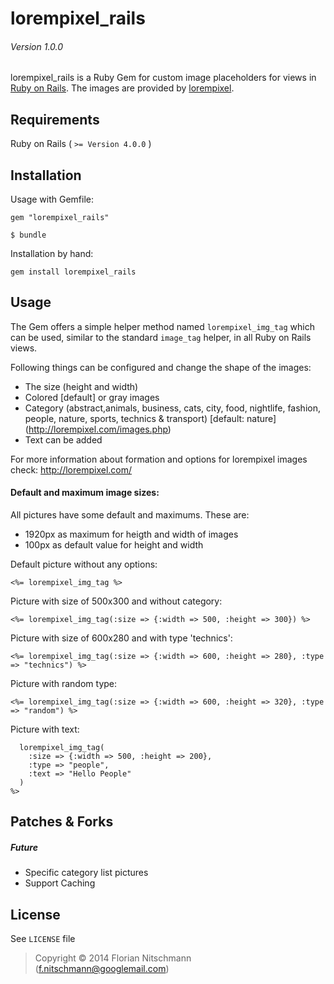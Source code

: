# lorempixel_rails


###### Version 1.0.0


lorempixel_rails is a Ruby Gem for custom image placeholders for views in [Ruby on Rails](http://rubyonrails.org/). The images are provided by [lorempixel](http://lorempixel.com/).

## Requirements


Ruby on Rails ( ```>= Version 4.0.0``` )

## Installation


Usage with Gemfile:

``` gem "lorempixel_rails" ```

``` $ bundle ```


Installation by hand:

``` gem install lorempixel_rails ```

## Usage


The Gem offers a simple helper method named ``` lorempixel_img_tag ``` which can be used, similar to the standard ``` image_tag ``` helper, in all Ruby on Rails views.

Following things can be configured and change the shape of the images:  

* The size (height and width)
* Colored [default] or gray images
* Category (abstract,animals, business, cats, city, food, nightlife, fashion, people, nature, sports, technics & transport) [default: nature] (http://lorempixel.com/images.php)
* Text can be added

For more information about formation and options for lorempixel images check: http://lorempixel.com/

#### Default and maximum image sizes:

All pictures have some default and maximums. These are:

* 1920px as maximum for heigth and width of images
* 100px as default value for height and width



Default picture without any options:

``` <%= lorempixel_img_tag %> ```


Picture with size of 500x300 and without category:

``` <%= lorempixel_img_tag(:size => {:width => 500, :height => 300}) %> ```


Picture with size of 600x280 and with type 'technics':

``` <%= lorempixel_img_tag(:size => {:width => 600, :height => 280}, :type => "technics") %> ```

Picture with random type:

``` <%= lorempixel_img_tag(:size => {:width => 600, :height => 320}, :type => "random") %> ```


Picture with text:

``` <%=
  lorempixel_img_tag(
    :size => {:width => 500, :height => 200},
    :type => "people",
    :text => "Hello People"
  )
%>
```

## Patches & Forks


##### Future

* Specific category list pictures
* Support Caching


## License 

See `LICENSE` file

> Copyright &copy; 2014 Florian Nitschmann (f.nitschmann@googlemail.com)



 
  

 
